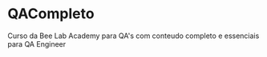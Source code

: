 # QACompleto
Curso da Bee Lab Academy para QA's com conteudo completo e essenciais para QA Engineer
